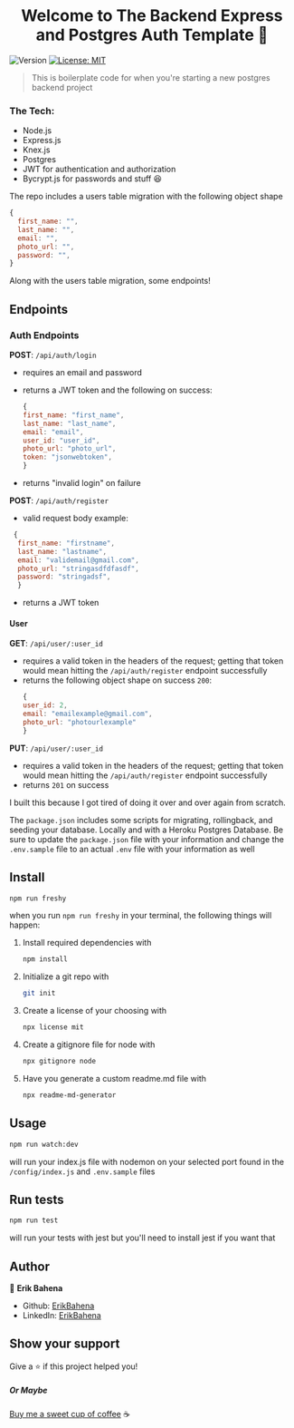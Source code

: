 <h1 align="center">Welcome to The Backend Express and Postgres Auth Template 👋</h1>
<p>
  <img alt="Version" src="https://img.shields.io/badge/version-1.0.0-blue.svg?cacheSeconds=2592000" />
  <a href="#" target="_blank">
    <img alt="License: MIT" src="https://img.shields.io/badge/License-MIT-yellow.svg" />
  </a>
</p>

> This is boilerplate code for when you're starting a new postgres backend project

### The Tech:

- Node.js
- Express.js
- Knex.js
- Postgres
- JWT for authentication and authorization
- Bycrypt.js for passwords and stuff 😆

The repo includes a users table migration with the following object shape

```javascript
{
  first_name: "",
  last_name: "",
  email: "",
  photo_url: "",
  password: "",
}
```

Along with the users table migration, some endpoints!

## Endpoints

### Auth Endpoints

**POST**: `/api/auth/login`

- requires an email and password
- returns a JWT token and the following on success:

  ```javascript
  {
  first_name: "first_name",
  last_name: "last_name",
  email: "email",
  user_id: "user_id",
  photo_url: "photo_url",
  token: "jsonwebtoken",
  }
  ```

- returns "invalid login" on failure

**POST**: `/api/auth/register`

- valid request body example:

```javascript
 {
  first_name: "firstname",
  last_name: "lastname",
  email: "validemail@gmail.com",
  photo_url: "stringasdfdfasdf",
  password: "stringadsf",
  }
```

- returns a JWT token

#### User

**GET**: `/api/user/:user_id`

- requires a valid token in the headers of the request; getting that token would mean hitting the `/api/auth/register` endpoint successfully
- returns the following object shape on success `200`:
  ```javascript
  {
  user_id: 2,
  email: "emailexample@gmail.com",
  photo_url: "photourlexample"
  }
  ```

**PUT**: `/api/user/:user_id`

- requires a valid token in the headers of the request; getting that token would mean hitting the `/api/auth/register` endpoint successfully
- returns `201` on success

I built this because I got tired of doing it over and over again from scratch.

The `package.json` includes some scripts for migrating, rollingback, and seeding your database. Locally and with a Heroku Postgres Database. Be sure to update the `package.json` file with your information and change the `.env.sample` file to an actual `.env` file with your information as well

## Install

```sh
npm run freshy
```

when you run `npm run freshy` in your terminal, the following things will happen:

<ol>
  <li>Install required dependencies with <br/>

```sh
npm install
```

</li>

  <li>Initialize a git repo with

```sh
git init
```

</li>
   
  <li>Create a license of your choosing with <br/> 
  
  ``` sh 
  npx license mit
  ``` 
  
  </li>
  <li>Create a gitignore file for node with <br/> 
  
  ``` sh 
  npx gitignore node
  ``` 
  </li>
  <li>Have you generate a custom readme.md file with <br/>
  
  
  ``` sh 
  npx readme-md-generator
  ``` 
  
  </li>
</ol>

## Usage

```sh
npm run watch:dev
```

will run your index.js file with nodemon on your selected port found in the `/config/index.js` and `.env.sample` files

## Run tests

```sh
npm run test
```

will run your tests with jest but you'll need to install jest if you want that

## Author

👤 **Erik Bahena**

- Github: [ErikBahena](https://github.com/ErikBahena)
- LinkedIn: [ErikBahena](https://linkedin.com/in/ErikBahena)

## Show your support

Give a ⭐️ if this project helped you!

##### Or Maybe

[Buy me a sweet cup of coffee](https://www.buymeacoffee.com/ErikBahena) ☕

